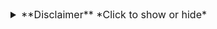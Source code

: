 <details>
  <summary style="font-size:16px"> **Disclaimer** *Click to show or hide* </summary>
# Haftungsausschluss

Der Inhalt dieses Labs wird gemäß der Spezifikation von Microsoft bereitgestellt. Jegliche Probleme und Fehler innerhalb dieser Materialien obliegen der Verantwortung von Microsoft. Der bereitgestellte Inhalt wurde zur Optimierung der Benutzererfahrung an die Skillable-Umgebung angepasst. Falls es zu Problemen mit diesem Lab kommen sollte, die nicht in direktem Zusammenhang mit der Skillable-Plattform stehen, wenden Sie sich bitte an das Partner Resource Center von Microsoft Learning unter [https://www.microsoft.com/en-us/learning/certification-and-training-help.aspx](https://www.microsoft.com/en-us/learning/certification-and-training-help.aspx).
</details>
